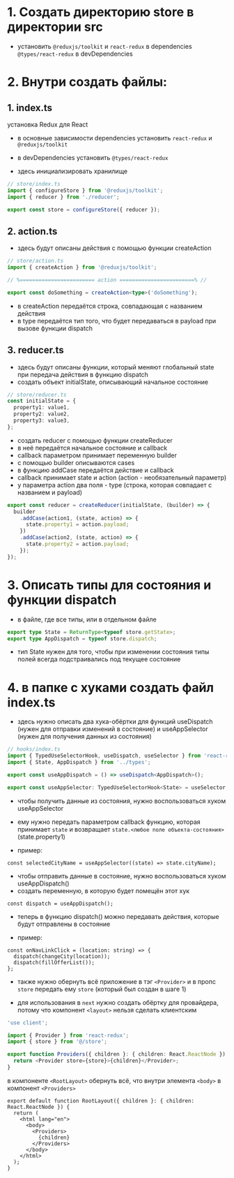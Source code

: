 # 1. Создать директорию store в директории src

- установить
  `@reduxjs/toolkit` и `react-redux` в dependencies
  `@types/react-redux` в devDependencies

# 2. Внутри создать файлы:

## 1. index.ts

 установка Redux для React
 - в основные зависимости dependencies установить `react-redux` и `@reduxjs/toolkit`
 - в devDependencies установить `@types/react-redux`

- здесь инициализировать хранилище

```ts
// store/index.ts
import { configureStore } from '@reduxjs/toolkit';
import { reducer } from './reducer';

export const store = configureStore({ reducer });
```

## 2. action.ts

- здесь будут описаны действия с помощью функции createAction

```ts
// store/action.ts
import { createAction } from '@reduxjs/toolkit';

// %======================== action ========================% //

export const doSomething = createAction<type>('doSomething');
```

- в createAction передаётся строка, совпадающая с названием действия
- в type передаётся тип того, что будет передаваться в payload при вызове функции dispatch

## 3. reducer.ts

- здесь будут описаны функции, который меняют глобальный state при передача действия в функцию dispatch
- создать объект initialState, описывающий начальное состояние

```ts
// store/reducer.ts
const initialState = {
  property1: value1,
  property2: value2,
  property3: value3,
};
```

- создать reducer с помощью функции createReducer
- в неё передаётся начальное состояние и callback
- callback параметром принимает переменную builder
- с помощью builder описываются cases
- в функцию addCase передаётся действие и callback
- callback принимает state и action (action - необязательный параметр)
- у параметра action два поля - type (строка, которая совпадает с названием и payload)

```ts
export const reducer = createReducer(initialState, (builder) => {
  builder
    .addCase(action1, (state, action) => {
      state.property1 = action.payload;
    })
    .addCase(action2, (state, action) => {
      state.property2 = action.payload;
    });
});
```

# 3. Описать типы для состояния и функции dispatch

- в файле, где все типы, или в отдельном файле

```ts
export type State = ReturnType<typeof store.getState>;
export type AppDispatch = typeof store.dispatch;
```

- тип State нужен для того, чтобы при изменении состояния типы полей всегда подстраивались под текущее состояние

# 4. в папке с хуками создать файл index.ts

- здесь нужно описать два хука-обёртки для функций useDispatch (нужен для отправки изменений в состояние) и useAppSelector (нужен для получения данных из состояния)

```ts
// hooks/index.ts
import { TypedUseSelectorHook, useDispatch, useSelector } from 'react-redux';
import { State, AppDispatch } from '../types';

export const useAppDispatch = () => useDispatch<AppDispatch>();

export const useAppSelector: TypedUseSelectorHook<State> = useSelector;
```

- чтобы получить данные из состояния, нужно воспользоваться хуком useAppSelector
- ему нужно передать параметром callback функцию, которая принимает `state`
  и возвращает `state.<любое поле объекта-состояния>` (state.property1)

- пример:
```tsx
const selectedCityName = useAppSelector((state) => state.cityName);
```

- чтобы отправить данные в состояние, нужно воспользоваться хуком useAppDispatch()
- создать переменную, в которую будет помещён этот хук

```tsx
const dispatch = useAppDispatch();
```

- теперь в функцию dispatch() можно передавать действия, которые будут отправлены в состояние

- пример:
```tsx
const onNavLinkClick = (location: string) => {
  dispatch(changeCity(location));
  dispatch(fillOfferList());
};
```

- также нужно обернуть всё приложение в тэг `<Provider>` и в пропс `store` передать ему `store` (который был создан в шаге 1)

- для использования в `next` нужно создать обёртку для провайдера, потому что компонент `<layout>` нельзя сделать клиентским

```ts
'use client';

import { Provider } from 'react-redux';
import { store } from '@/store';

export function Providers({ children }: { children: React.ReactNode }) {
  return <Provider store={store}>{children}</Provider>;
}
```

в компоненте `<RootLayout>` обернуть всё, что внутри элемента `<body>` в компонент `<Providers>`

```tsx
export default function RootLayout({ children }: { children: React.ReactNode }) {
  return (
    <html lang="en">
      <body>
        <Providers>
          {children}
        </Providers>
      </body>
    </html>
  );
}
```